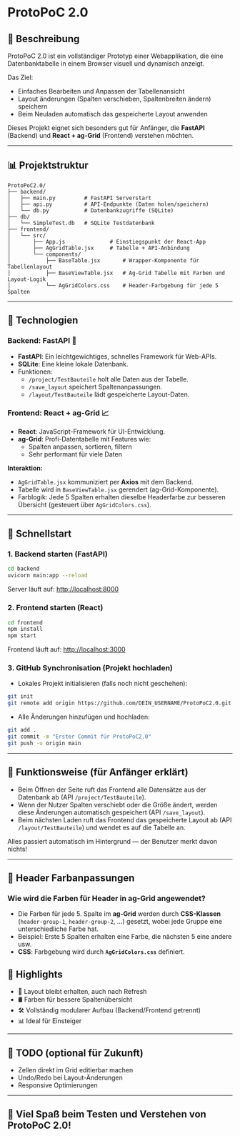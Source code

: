 
# ProtoPoC 2.0

## 📕 Beschreibung

ProtoPoC 2.0 ist ein vollständiger Prototyp einer Webapplikation, die eine Datenbanktabelle in einem Browser visuell und dynamisch anzeigt.

Das Ziel:

- Einfaches Bearbeiten und Anpassen der Tabellenansicht
- Layout änderungen (Spalten verschieben, Spaltenbreiten ändern) speichern
- Beim Neuladen automatisch das gespeicherte Layout anwenden

Dieses Projekt eignet sich besonders gut für Anfänger, die **FastAPI** (Backend) und **React + ag-Grid** (Frontend) verstehen möchten.

---

## 📊 Projektstruktur

```
ProtoPoC2.0/
├── backend/
│   ├── main.py         # FastAPI Serverstart
│   ├── api.py          # API-Endpunkte (Daten holen/speichern)
│   └── db.py           # Datenbankzugriffe (SQLite)
├── db/
│   └── SimpleTest.db   # SQLite Testdatenbank
├── frontend/
│   └── src/
│       ├── App.js              # Einstiegspunkt der React-App
│       ├── AgGridTable.jsx     # Tabelle + API-Anbindung
│       └── components/
│           ├── BaseTable.jsx       # Wrapper-Komponente für Tabellenlayout
│           ├── BaseViewTable.jsx   # Ag-Grid Tabelle mit Farben und Layout-Logik
│           └── AgGridColors.css    # Header-Farbgebung für jede 5 Spalten
```

---

## 🌌 Technologien

### Backend: FastAPI 🔢

- **FastAPI**: Ein leichtgewichtiges, schnelles Framework für Web-APIs.
- **SQLite**: Eine kleine lokale Datenbank.
- Funktionen:
  - `/project/TestBauteile` holt alle Daten aus der Tabelle.
  - `/save_layout` speichert Spaltenanpassungen.
  - `/layout/TestBauteile` lädt gespeicherte Layout-Daten.

### Frontend: React + ag-Grid 📈

- **React**: JavaScript-Framework für UI-Entwicklung.
- **ag-Grid**: Profi-Datentabelle mit Features wie:
  - Spalten anpassen, sortieren, filtern
  - Sehr performant für viele Daten

**Interaktion:**

- `AgGridTable.jsx` kommuniziert per **Axios** mit dem Backend.
- Tabelle wird in `BaseViewTable.jsx` gerendert (ag-Grid-Komponente).
- Farblogik: Jede 5 Spalten erhalten dieselbe Headerfarbe zur besseren Übersicht (gesteuert über `AgGridColors.css`).

---

## 🚀 Schnellstart

### 1. Backend starten (FastAPI)

```bash
cd backend
uvicorn main:app --reload
```
Server läuft auf: [http://localhost:8000](http://localhost:8000)

### 2. Frontend starten (React)

```bash
cd frontend
npm install
npm start
```
Frontend läuft auf: [http://localhost:3000](http://localhost:3000)

### 3. GitHub Synchronisation (Projekt hochladen)

- Lokales Projekt initialisieren (falls noch nicht geschehen):

```bash
git init
git remote add origin https://github.com/DEIN_USERNAME/ProtoPoC2.0.git
```

- Alle Änderungen hinzufügen und hochladen:

```bash
git add .
git commit -m "Erster Commit für ProtoPoC2.0"
git push -u origin main
```

---

## 📅 Funktionsweise (für Anfänger erklärt)

- Beim Öffnen der Seite ruft das Frontend alle Datensätze aus der Datenbank ab (API `/project/TestBauteile`).
- Wenn der Nutzer Spalten verschiebt oder die Größe ändert, werden diese Änderungen automatisch gespeichert (API `/save_layout`).
- Beim nächsten Laden ruft das Frontend das gespeicherte Layout ab (API `/layout/TestBauteile`) und wendet es auf die Tabelle an.

Alles passiert automatisch im Hintergrund — der Benutzer merkt davon nichts!

---

## 🌈 Header Farbanpassungen
### Wie wird die Farben für Header in ag-Grid angewendet?
- Die Farben für jede 5. Spalte im **ag-Grid** werden durch **CSS-Klassen** (`header-group-1`, `header-group-2`, ...) gesetzt, wobei jede Gruppe eine unterschiedliche Farbe hat.
- Beispiel: Erste 5 Spalten erhalten eine Farbe, die nächsten 5 eine andere usw.
- **CSS**: Farbgebung wird durch **`AgGridColors.css`** definiert.


## 🎉 Highlights

- 🌟 Layout bleibt erhalten, auch nach Refresh
- 🛢️ Farben für bessere Spaltenübersicht
- 🛠️ Vollständig modularer Aufbau (Backend/Frontend getrennt)
- 📊 Ideal für Einsteiger

---

## 📅 TODO (optional für Zukunft)

- Zellen direkt im Grid editierbar machen
- Undo/Redo bei Layout-Änderungen
- Responsive Optimierungen

---

## 🙌 Viel Spaß beim Testen und Verstehen von ProtoPoC 2.0!
